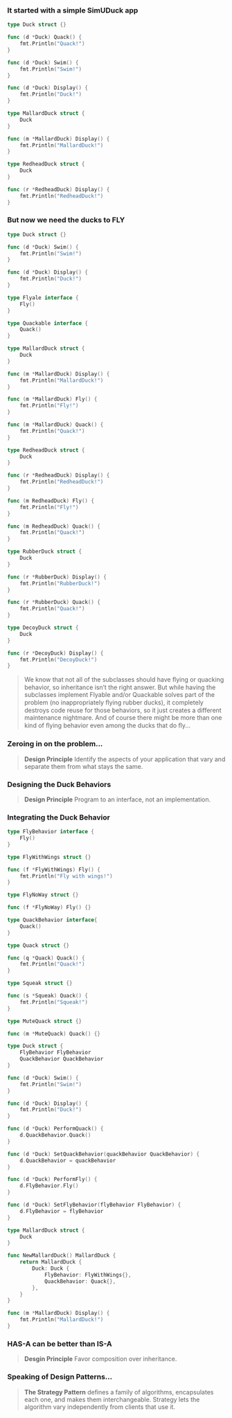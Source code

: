 ### It started with a simple SimUDuck app

```go
type Duck struct {}

func (d *Duck) Quack() {
    fmt.Println("Quack!")
}

func (d *Duck) Swim() {
    fmt.Println("Swim!")
}

func (d *Duck) Display() {
    fmt.Println("Duck!")
}

type MallardDuck struct {
    Duck
}

func (m *MallardDuck) Display() {
    fmt.Println("MallardDuck!")
}

type RedheadDuck struct {
    Duck
}

func (r *RedheadDuck) Display() {
    fmt.Println("RedheadDuck!")
}
```

### But now we need the ducks to FLY

```go
type Duck struct {}

func (d *Duck) Swim() {
    fmt.Println("Swim!")
}

func (d *Duck) Display() {
    fmt.Println("Duck!")
}

type Flyale interface {
    Fly()
}

type Quackable interface {
    Quack()
}

type MallardDuck struct {
    Duck
}

func (m *MallardDuck) Display() {
    fmt.Println("MallardDuck!")
}

func (m *MallardDuck) Fly() {
    fmt.Println("Fly!")
}

func (m *MallardDuck) Quack() {
    fmt.Println("Quack!")
}

type RedheadDuck struct {
    Duck
}

func (r *RedheadDuck) Display() {
    fmt.Println("RedheadDuck!")
}

func (m RedheadDuck) Fly() {
    fmt.Println("Fly!")
}

func (m RedheadDuck) Quack() {
    fmt.Println("Quack!")
}

type RubberDuck struct {
    Duck
}

func (r *RubberDuck) Display() {
    fmt.Println("RubberDuck!")
}

func (r *RubberDuck) Quack() {
    fmt.Println("Quack!")
}

type DecoyDuck struct {
    Duck
}

func (r *DecoyDuck) Display() {
    fmt.Println("DecoyDuck!")
}
```

> We know that not all of the subclasses should have ﬂying or quacking behavior, so inheritance isn’t the right answer. But while having the subclasses implement Flyable and/or Quackable solves part of the problem (no inappropriately ﬂying rubber ducks), it completely destroys code reuse for those behaviors, so it just creates a different maintenance nightmare. And of course there might be more than one kind of ﬂying behavior even among the ducks that do ﬂy...

### Zeroing in on the problem...

> **Design Principle** Identify the aspects of your application that vary and separate them from what stays the same.

### Designing the Duck Behaviors

> **Design Principle** Program to an interface, not an implementation.

### Integrating the Duck Behavior

```go
type FlyBehavior interface {
    Fly()
}

type FlyWithWings struct {}

func (f *FlyWithWings) Fly() {
    fmt.Println("Fly with wings!")
}

type FlyNoWay struct {}

func (f *FlyNoWay) Fly() {}

type QuackBehavior interface{
    Quack()
}

type Quack struct {}

func (q *Quack) Quack() {
    fmt.Println("Quack!")
}

type Squeak struct {}

func (s *Squeak) Quack() {
    fmt.Println("Squeak!")
}

type MuteQuack struct {}

func (m *MuteQuack) Quack() {}

type Duck struct {
    FlyBehavior FlyBehavior
    QuackBehavior QuackBehavior
}

func (d *Duck) Swim() {
    fmt.Println("Swim!")
}

func (d *Duck) Display() {
    fmt.Println("Duck!")
}

func (d *Duck) PerformQuack() {
    d.QuackBehavior.Quack()
}

func (d *Duck) SetQuackBehavior(quackBehavior QuackBehavior) {
    d.QuackBehavior = quackBehavior
}

func (d *Duck) PerformFly() {
    d.FlyBehavior.Fly()
}

func (d *Duck) SetFlyBehavior(flyBehavior FlyBehavior) {
    d.FlyBehavior = flyBehavior
}

type MallardDuck struct {
    Duck
}

func NewMallardDuck() MallardDuck {
    return MallardDuck {
        Duck: Duck {
            FlyBehavior: FlyWithWings{},
            QuackBehavior: Quack{},
        },
    }
}

func (m *MallardDuck) Display() {
    fmt.Println("MallardDuck!")
}
```

### HAS-A can be better than IS-A

> **Desgin Principle** Favor composition over inheritance.

### Speaking of Design Patterns...

> **The Strategy Pattern** defines a family of algorithms, encapsulates each one, and makes them interchangeable. Strategy lets the algorithm vary independently from clients that use it.
